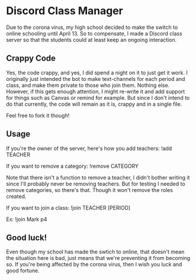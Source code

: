 # Discord Class Manager
Due to the corona virus, my high school decided to make the switch to online schooling until April 13.
So to compensate, I made a Discord class server so that the students could at least keep an ongoing interaction.

## Crappy Code
Yes, the code crappy, and yes, I did spend a night on it to just get it work.
I originally just intended the bot to make text-channels for each period and class, and make them private to those who join them. Nothing else.
However, if this gets enough attention, I might re-write it and add support for things such as Canvas or remind for example. But since I don't intend to do that currently, the code will remain as it is, crappy and in a single file.

Feel free to fork it though!


## Usage
If you're the owner of the server, here's how you add teachers:
!add TEACHER

If you want to remove a category:
!remove CATEGORY

Note that there isn't a function to remove a teacher, I didn't bother writing it since I'll probably never be removing teachers. But for testing I needed to remove categories, so there's that. Though it won't remove the roles created.

If you want to join a class:
!join TEACHER [PERIOD]

Ex: !join Mark p4

## Good luck!
Even though my school has made the swtich to online, that doesn't mean the situation here is bad, just means that we're preventing it from becoming so. If you're being affected by the corona virus, then I wish you luck and good fortune.

